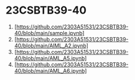 # 23CSBTB39-40
1. [https://github.com/2303A51531/23CSBTB39-40/blob/main/sample.ipynb]
2. [https://github.com/2303A51531/23CSBTB39-40/blob/main/AIML_A2.ipynb]
5. [https://github.com/2303A51531/23CSBTB39-40/blob/main/AML_A5.ipynb]
6. [https://github.com/2303A51531/23CSBTB39-40/blob/main/AML_A6.ipynb]
